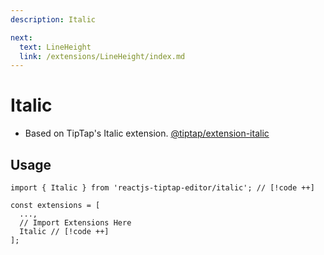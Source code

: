 ```yaml
---
description: Italic

next:
  text: LineHeight
  link: /extensions/LineHeight/index.md
---
```


# Italic

- Based on TipTap's Italic extension. [@tiptap/extension-italic](https://tiptap.dev/docs/editor/extensions/marks/italic)

## Usage

```tsx
import { Italic } from 'reactjs-tiptap-editor/italic'; // [!code ++]

const extensions = [
  ...,
  // Import Extensions Here
  Italic // [!code ++]
];
```
